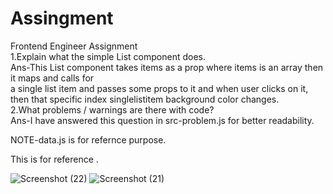 # Assingment
Frontend Engineer Assignment <br />
1.Explain what the simple List component does. <br />
Ans-This List component takes items as a prop where items is  an array then it maps and calls for <br/> a single list item and passes some props to it and when user clicks on it, then that specific index singlelistitem background color changes. <br/>
2.What problems / warnings are there with code? <br/>
Ans-I have answered this question in src-problem.js for better readability.<br />


NOTE-data.js is for refernce purpose. <br />


This is for reference .


![Screenshot (22)](https://user-images.githubusercontent.com/57242952/193466787-a9512359-9695-48f8-ae14-ac9d4cef6cda.png)
![Screenshot (21)](https://user-images.githubusercontent.com/57242952/193466795-69a3eff7-cfec-44aa-b2ae-b4104525b29d.png)
